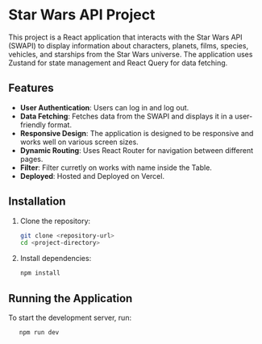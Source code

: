 # Star Wars API Project

This project is a React application that interacts with the Star Wars API (SWAPI) to display information about characters, planets, films, species, vehicles, and starships from the Star Wars universe. The application uses Zustand for state management and React Query for data fetching.

## Features

- **User Authentication**: Users can log in and log out.
- **Data Fetching**: Fetches data from the SWAPI and displays it in a user-friendly format.
- **Responsive Design**: The application is designed to be responsive and works well on various screen sizes.
- **Dynamic Routing**: Uses React Router for navigation between different pages.
- **Filter**: Filter curretly on works with name inside the Table.
- **Deployed**: Hosted and Deployed on Vercel.

## Installation

1. Clone the repository:

   ```bash
   git clone <repository-url>
   cd <project-directory>
   ```

2. Install dependencies:
   ```bash
   npm install
   ```

## Running the Application

To start the development server, run:

```bash
   npm run dev
```
